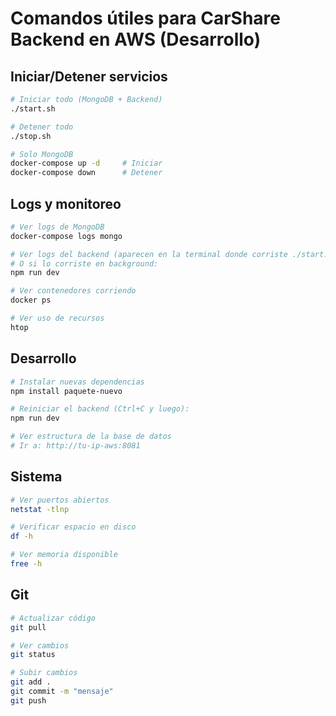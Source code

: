 # Comandos útiles para CarShare Backend en AWS (Desarrollo)

## Iniciar/Detener servicios
```bash
# Iniciar todo (MongoDB + Backend)
./start.sh

# Detener todo
./stop.sh

# Solo MongoDB
docker-compose up -d     # Iniciar
docker-compose down      # Detener
```

## Logs y monitoreo
```bash
# Ver logs de MongoDB
docker-compose logs mongo

# Ver logs del backend (aparecen en la terminal donde corriste ./start.sh)
# O si lo corriste en background:
npm run dev

# Ver contenedores corriendo
docker ps

# Ver uso de recursos
htop
```

## Desarrollo
```bash
# Instalar nuevas dependencias
npm install paquete-nuevo

# Reiniciar el backend (Ctrl+C y luego):
npm run dev

# Ver estructura de la base de datos
# Ir a: http://tu-ip-aws:8081
```

## Sistema
```bash
# Ver puertos abiertos
netstat -tlnp

# Verificar espacio en disco
df -h

# Ver memoria disponible
free -h
```

## Git
```bash
# Actualizar código
git pull

# Ver cambios
git status

# Subir cambios
git add .
git commit -m "mensaje"
git push
```
